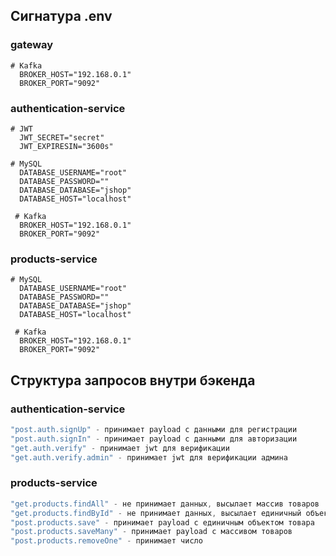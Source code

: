 ## Сигнатура .env

### gateway

```env
# Kafka
  BROKER_HOST="192.168.0.1"
  BROKER_PORT="9092"
```

### authentication-service

```env
# JWT
  JWT_SECRET="secret"
  JWT_EXPIRESIN="3600s"

# MySQL
  DATABASE_USERNAME="root"
  DATABASE_PASSWORD=""
  DATABASE_DATABASE="jshop"
  DATABASE_HOST="localhost"
  
 # Kafka
  BROKER_HOST="192.168.0.1"
  BROKER_PORT="9092"
```

### products-service

```env
# MySQL
  DATABASE_USERNAME="root"
  DATABASE_PASSWORD=""
  DATABASE_DATABASE="jshop"
  DATABASE_HOST="localhost"
  
 # Kafka
  BROKER_HOST="192.168.0.1"
  BROKER_PORT="9092"
```

## Структура запросов внутри бэкенда

### authentication-service

```js
"post.auth.signUp" - принимает payload с данными для регистрации
"post.auth.signIn" - принимает payload с данными для авторизации
"get.auth.verify" - принимает jwt для верификации
"get.auth.verify.admin" - принимает jwt для верификации админа
```

### products-service

```js
"get.products.findAll" - не принимает данных, высылает массив товаров
"get.products.findById" - не принимает данных, высылает единичный объекта товара
"post.products.save" - принимает payload с единичным объектом товара
"post.products.saveMany" - принимает payload с массивом товаров
"post.products.removeOne" - принимает число
```








